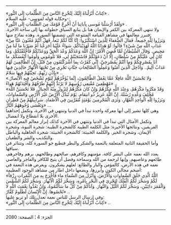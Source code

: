 ------------------------------------------------------------------------

«كِتابٌ أَنْزَلْناهُ إِلَيْكَ لِتُخْرِجَ النَّاسَ مِنَ الظُّلُماتِ إِلَى النُّورِ» .  
وحكاية قوله لموسى- عليه السلام-:  
«وَلَقَدْ أَرْسَلْنا مُوسى بِآياتِنا أَنْ أَخْرِجْ قَوْمَكَ مِنَ الظُّلُماتِ إِلَى النُّورِ» .  
ولا تنتهي المعركة بين الكفر والإيمان هنا بل يتابع السياق خطواته بها إلى
ساحة الآخرة. فتبرز معالمها في مشاهد القيامة المتنوعة التي تتضمنها
السورة. وهذه نماذج منها:  
«وَبَرَزُوا لِلَّهِ جَمِيعاً، فَقالَ الضُّعَفاءُ لِلَّذِينَ اسْتَكْبَرُوا: إِنَّا كُنَّا لَكُمْ تَبَعاً، فَهَلْ
أَنْتُمْ مُغْنُونَ عَنَّا مِنْ عَذابِ اللَّهِ مِنْ شَيْءٍ؟ قالُوا: لَوْ هَدانَا اللَّهُ لَهَدَيْناكُمْ، سَواءٌ
عَلَيْنا أَجَزِعْنا أَمْ صَبَرْنا ما لَنا مِنْ مَحِيصٍ. وَقالَ الشَّيْطانُ لَمَّا قُضِيَ الْأَمْرُ: إِنَّ
اللَّهَ وَعَدَكُمْ وَعْدَ الْحَقِّ وَوَعَدْتُكُمْ فَأَخْلَفْتُكُمْ، وَما كانَ لِي عَلَيْكُمْ مِنْ سُلْطانٍ، إِلَّا أَنْ
دَعَوْتُكُمْ فَاسْتَجَبْتُمْ لِي، فَلا تَلُومُونِي وَلُومُوا أَنْفُسَكُمْ، ما أَنَا بِمُصْرِخِكُمْ وَما أَنْتُمْ
بِمُصْرِخِيَّ، إِنِّي كَفَرْتُ بِما أَشْرَكْتُمُونِ مِنْ قَبْلُ، إِنَّ الظَّالِمِينَ لَهُمْ عَذابٌ أَلِيمٌ.. وَأُدْخِلَ
الَّذِينَ آمَنُوا وَعَمِلُوا الصَّالِحاتِ جَنَّاتٍ تَجْرِي مِنْ تَحْتِهَا الْأَنْهارُ خالِدِينَ فِيها بِإِذْنِ
رَبِّهِمْ، تَحِيَّتُهُمْ فِيها سَلامٌ» ..  
«وَلا تَحْسَبَنَّ اللَّهَ غافِلًا عَمَّا يَعْمَلُ الظَّالِمُونَ، إِنَّما يُؤَخِّرُهُمْ لِيَوْمٍ تَشْخَصُ فِيهِ
الْأَبْصارُ. مُهْطِعِينَ مُقْنِعِي رُؤُسِهِمْ لا يَرْتَدُّ إِلَيْهِمْ طَرْفُهُمْ وَأَفْئِدَتُهُمْ هَواءٌ» ..  
«وَقَدْ مَكَرُوا مَكْرَهُمْ، وَعِنْدَ اللَّهِ مَكْرُهُمْ وَإِنْ كانَ مَكْرُهُمْ لِتَزُولَ مِنْهُ الْجِبالُ. فَلا
تَحْسَبَنَّ اللَّهَ مُخْلِفَ وَعْدِهِ رُسُلَهُ. إِنَّ اللَّهَ عَزِيزٌ ذُو انتِقامٍ. يَوْمَ تُبَدَّلُ الْأَرْضُ غَيْرَ
الْأَرْضِ وَالسَّماواتُ، وَبَرَزُوا لِلَّهِ الْواحِدِ الْقَهَّارِ، وَتَرَى الْمُجْرِمِينَ يَوْمَئِذٍ مُقَرَّنِينَ فِي
الْأَصْفادِ. سَرابِيلُهُمْ مِنْ قَطِرانٍ وَتَغْشى وُجُوهَهُمُ النَّارُ» ...  
وهي كلها تشير إلى أنها معركة واحدة تبدأ في الدنيا وتنتهي في الآخرة،
وتكمل إحداهما الأخرى بلا انقطاع ولا انفصال.  
وتكمل الأمثال التي تبدأ في الدنيا وتنتهي في الآخرة كذلك إبراز معالم
المعركة بين الفريقين، ونتائجها الأخيرة: مثل الكلمة الطيبة كالشجرة
الطيبة: شجرة النبوة، وشجرة الإيمان، وشجرة الخير. والكلمة الخبيثة:
كالشجرة الخبيثة: شجرة الجاهلية والباطل والتكذيب والشر والطغيان.  
وأما الحقيقة الثانية المتعلقة بالنعمة والشكر والبطر فتطبع جو السورة كله،
وتتناثر في سياقها.  
يعدد الله نعمه على البشر كافة، مؤمنهم وكافرهم، صالحهم وطالحهم، برهم
وفاجرهم، طائعهم وعاصيهم. وإنها لرحمة من الله وسماحة وفضل أن يتيح للكافر
والفاجر والعاصي نعمه في هذه الأرض، كالمؤمن والبار والطائع: لعلهم يشكرون.
ويعرض هذه النعمة في أضخم مجالي الكون وأبرزها، ويضعها داخل اطار من مشاهد
الوجود العظيمة:  
«اللَّهُ الَّذِي خَلَقَ السَّماواتِ وَالْأَرْضَ، وَأَنْزَلَ مِنَ السَّماءِ ماء فَأَخْرَجَ بِهِ مِنَ الثَّمَراتِ
رِزْقاً لَكُمْ وَسَخَّرَ لَكُمُ الْفُلْكَ لِتَجْرِيَ فِي الْبَحْرِ بِأَمْرِهِ، وَسَخَّرَ لَكُمُ الْأَنْهارَ. وَسَخَّرَ لَكُمُ
الشَّمْسَ وَالْقَمَرَ دائِبَيْنِ، وَسَخَّرَ لَكُمُ اللَّيْلَ وَالنَّهارَ. وَآتاكُمْ مِنْ كُلِّ ما سَأَلْتُمُوهُ،
وَإِنْ تَعُدُّوا نِعْمَتَ اللَّهِ لا تُحْصُوها. إِنَّ الْإِنْسانَ لَظَلُومٌ كَفَّارٌ» ..  
وفي إرسال الرسل للناس نعمة تعدل تلك أو تربو عليها:  
«كِتابٌ أَنْزَلْناهُ إِلَيْكَ لِتُخْرِجَ النَّاسَ مِنَ الظُّلُماتِ إِلَى النُّورِ» ..

------------------------------------------------------------------------

الجزء: 4 ¦ الصفحة: 2080
